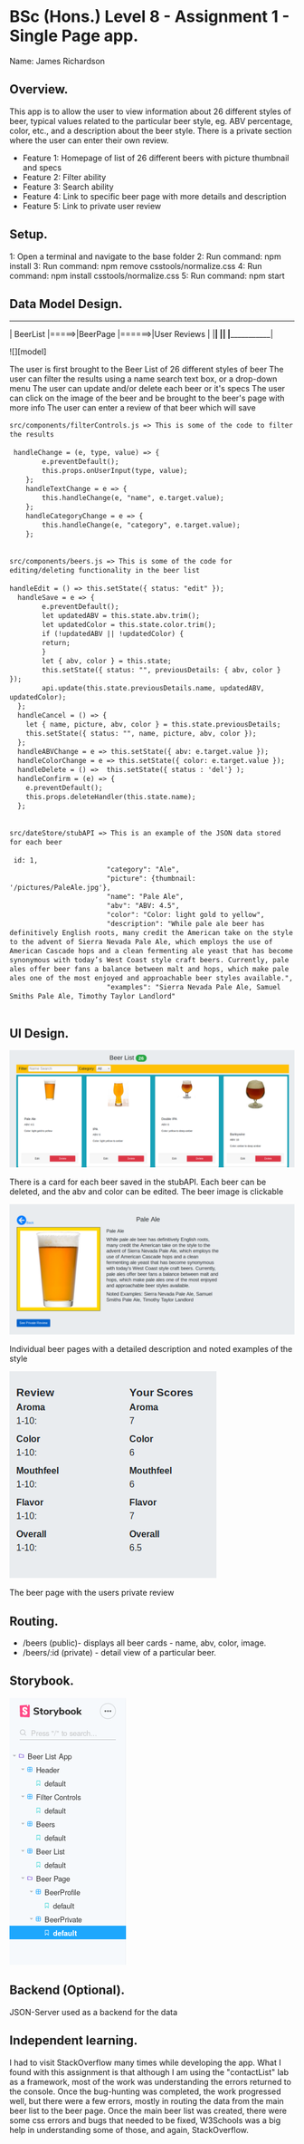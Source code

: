 # BSc (Hons.) Level 8 - Assignment 1 - Single Page app.

Name: James Richardson

## Overview.

This app is to allow the user to view information about 26 different styles of beer, typical values related to the particular beer style, eg. ABV percentage, color, etc., and a description about the 
beer style. There is a private section where the user can enter their own review. 

- Feature 1: Homepage of list of 26 different beers with picture thumbnail and specs
- Feature 2: Filter ability
- Feature 3: Search ability
- Feature 4: Link to specific beer page with more details and description
- Feature 5: Link to private user review

## Setup.

1: Open a terminal and navigate to the base folder
2: Run command: npm install
3: Run command: npm remove csstools/normalize.css
4: Run command: npm install csstools/normalize.css
5: Run command: npm start

## Data Model Design.
___________       _____________        ______________ 
| BeerList |=====>|BeerPage    |======>|User Reviews |
|__________|      |____________|       |_____________|

![][model]

The user is first brought to the Beer List of 26 different styles of beer
The user can filter the results using a name search text box, or a drop-down menu
The user can update and/or delete each beer or it's specs
The user can click on the image of the beer and be brought to the beer's page with more info
The user can enter a review of that beer which will save

~~~
src/components/filterControls.js => This is some of the code to filter the results

 handleChange = (e, type, value) => {
        e.preventDefault();
        this.props.onUserInput(type, value);
    };
    handleTextChange = e => {
        this.handleChange(e, "name", e.target.value);
    };
    handleCategoryChange = e => {
        this.handleChange(e, "category", e.target.value);
    };


src/components/beers.js => This is some of the code for editing/deleting functionality in the beer list

handleEdit = () => this.setState({ status: "edit" });
  handleSave = e => {
        e.preventDefault();
        let updatedABV = this.state.abv.trim();
        let updatedColor = this.state.color.trim();
        if (!updatedABV || !updatedColor) {
        return;
        }
        let { abv, color } = this.state;
        this.setState({ status: "", previousDetails: { abv, color } });
        api.update(this.state.previousDetails.name, updatedABV, updatedColor);
  };
  handleCancel = () => {
    let { name, picture, abv, color } = this.state.previousDetails;
    this.setState({ status: "", name, picture, abv, color });
  };
  handleABVChange = e => this.setState({ abv: e.target.value });
  handleColorChange = e => this.setState({ color: e.target.value });
  handleDelete = () =>  this.setState({ status : 'del'} );
  handleConfirm = (e) => {
    e.preventDefault();
    this.props.deleteHandler(this.state.name);
  };


src/dateStore/stubAPI => This is an example of the JSON data stored for each beer

 id: 1,
                        "category": "Ale",
                        "picture": {thumbnail: '/pictures/PaleAle.jpg'},
                        "name": "Pale Ale",
                        "abv": "ABV: 4.5",
                        "color": "Color: light gold to yellow",
                        "description": "While pale ale beer has definitively English roots, many credit the American take on the style to the advent of Sierra Nevada Pale Ale, which employs the use of American Cascade hops and a clean fermenting ale yeast that has become synonymous with today’s West Coast style craft beers. Currently, pale ales offer beer fans a balance between malt and hops, which make pale ales one of the most enjoyed and approachable beer styles available.",
                        "examples": "Sierra Nevada Pale Ale, Samuel Smiths Pale Ale, Timothy Taylor Landlord"


~~~
## UI Design.

![](Screenshots/main.png)

There is a card for each beer saved in the stubAPI. Each beer can be deleted, and the abv and color can be edited. The beer image is clickable

![](Screenshots/BeerPage.png)

Individual beer pages with a detailed description and noted examples of the style

![](Screenshots/Scores.png)

The beer page with the users private review

## Routing.

- /beers (public)- displays all beer cards - name, abv, color, image.
- /beers/:id (private) - detail view of a particular beer.

## Storybook.

![](Screenshots/stories.png)


## Backend (Optional).

JSON-Server used as a backend for the data

## Independent learning.

I had to visit StackOverflow many times while developing the app. What I found with this assignment is that although I am using the "contactList" lab as a framework, most of the work was understanding the errors returned to the console. Once the bug-hunting was completed, the work progressed well, but there were a few errors, mostly in routing the data from the main beer list to the beer page. Once the main beer list was created, there were some css errors and bugs that needed to be fixed, W3Schools was a big help in understanding some of those, and again, StackOverflow. 





